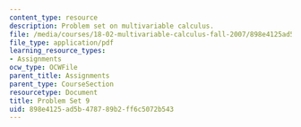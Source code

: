 ```yaml
---
content_type: resource
description: Problem set on multivariable calculus.
file: /media/courses/18-02-multivariable-calculus-fall-2007/898e4125ad5b478789b2ff6c5072b543_ps9.pdf
file_type: application/pdf
learning_resource_types:
- Assignments
ocw_type: OCWFile
parent_title: Assignments
parent_type: CourseSection
resourcetype: Document
title: Problem Set 9
uid: 898e4125-ad5b-4787-89b2-ff6c5072b543
---
```

